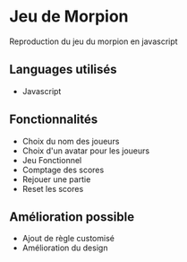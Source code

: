 # Jeu de Morpion

Reproduction du jeu du morpion en javascript

## Languages utilisés
- Javascript

## Fonctionnalités

- Choix du nom des joueurs
- Choix d'un avatar pour les joueurs
- Jeu Fonctionnel
- Comptage des scores
- Rejouer une partie
- Reset les scores

## Amélioration possible

- Ajout de règle customisé
- Amélioration du design
